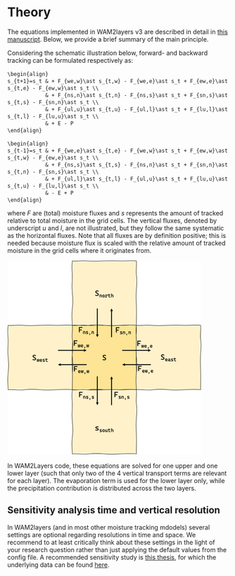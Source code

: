 # Theory

The equations implemented in WAM2layers v3 are described in detail in 
[this manuscript](https://doi.org/10.5194/gmd-18-4335-2025). Below, we 
provide a brief summary of the main principle.

Considering the schematic illustration below, forward- and backward tracking can
be formulated respectively as:

```{math}
\begin{align}
s_{t+1}=s_t & + F_{we,w}\ast s_{t,w} - F_{we,e}\ast s_t + F_{ew,e}\ast s_{t,e} - F_{ew,w}\ast s_t \\
            & + F_{ns,n}\ast s_{t,n} - F_{ns,s}\ast s_t + F_{sn,s}\ast s_{t,s} - F_{sn,n}\ast s_t \\
            & + F_{ul,u}\ast s_{t,u} - F_{ul,l}\ast s_t + F_{lu,l}\ast s_{t,l} - F_{lu,u}\ast s_t \\
            & + E - P
\end{align}
```

```{math}
\begin{align}
s_{t-1}=s_t & + F_{we,e}\ast s_{t,e} - F_{we,w}\ast s_t + F_{ew,w}\ast s_{t,w} - F_{ew,e}\ast s_t \\
            & + F_{ns,s}\ast s_{t,s} - F_{ns,n}\ast s_t + F_{sn,n}\ast s_{t,n} - F_{sn,s}\ast s_t \\
            & + F_{ul,l}\ast s_{t,l} - F_{ul,u}\ast s_t + F_{lu,u}\ast s_{t,u} - F_{lu,l}\ast s_t \\
            & - E + P
\end{align}
```

where $F$ are (total) moisture fluxes and $s$ represents the amount
of tracked relative to total moisture in the grid cells. The vertical fluxes,
denoted by underscript $u$ and $l$, are not illustrated, but they
follow the same systematic as the horizontal fluxes. Note that all fluxes are by
definition positive; this is needed because moisture flux is scaled with the
relative amount of tracked moisture in the grid cells where it originates from.

![Illustration of discretization scheme](_static/illustration_horizontal_fluxes.png)

In WAM2Layers code, these equations are solved for one upper and one lower layer
(such that only two of the 4 vertical transport terms are relevant for each
layer). The evaporation term is used for the lower layer only, while the
precipitation contribution is distributed across the two layers.

## Sensitivity analysis time and vertical resolution
In WAM2layers (and in most other moisture tracking mdodels) several settings are
optional regarding resolutions in time and space. 
We recommend to at least critically think about these settings
in the light of your research question rather than just applying the default 
values from the config file. A recommended sensitivity study is [this
thesis](http://resolver.tudelft.nl/uuid:b6b356f1-d182-4877-b228-32541574a159),
for which the underlying data can be found 
[here](https://doi.org/10.4121/8491b1ea-9964-4db6-9c64-93382945eb24).